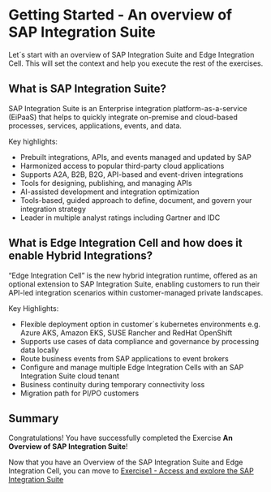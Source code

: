 # Getting Started - An overview of SAP Integration Suite

Let´s start with an overview of SAP Integration Suite and Edge Integration Cell. This will set the context and help you execute the rest of the exercises.

## What is SAP Integration Suite?

SAP Integration Suite is an Enterprise integration platform-as-a-service (EiPaaS) that helps to quickly integrate on-premise and cloud-based processes, services, applications, events, and data. 

Key highlights:

- Prebuilt integrations, APIs, and events managed and updated by SAP
- Harmonized access to popular third-party cloud applications
- Supports A2A, B2B, B2G, API-based and event-driven integrations
- Tools for designing, publishing, and managing APIs
- AI-assisted development and integration optimization
- Tools-based, guided approach to define, document, and govern your integration strategy
- Leader in multiple analyst ratings including Gartner and IDC


## What is Edge Integration Cell and how does it enable Hybrid Integrations?

“Edge Integration Cell” is the new hybrid integration runtime, offered as an optional extension to SAP Integration Suite, enabling customers to run their API-led integration scenarios within customer-managed private landscapes.

Key Highlights:

- Flexible deployment option in customer´s kubernetes environments e.g. Azure AKS, Amazon EKS, SUSE Rancher and RedHat OpenShift
- Supports use cases of data compliance and governance by processing data locally
- Route business events from SAP applications to event brokers
- Configure and manage multiple Edge Integration Cells with an SAP Integration Suite cloud tenant
- Business continuity during temporary connectivity loss
- Migration path for PI/PO customers

## Summary

Congratulations! You have successfully completed the Exercise **An Overview of SAP Integration Suite**!

Now that you have an Overview of the SAP Integration Suite and Edge Integration Cell, you can move to [Exercise1 - Access and explore the SAP Integration Suite](../ex1/README.md)
